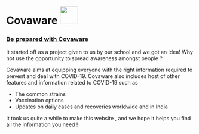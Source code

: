 #  Covaware <img src="https://covaware.pythonanywhere.com/static//img/covaware_icon_transparent.png" width="48"> 
### <a href="https://covaware.pythonanywhere.com/"> Be prepared with Covaware </a>

It started off as a project given to us by our school and we got an idea! Why not use the opportunity to spread awareness amongst people ? 

Covaware aims at equipping everyone with the right information required to prevent and deal with COVID-19. Covaware also includes host of other features and information related to COVID-19 such as
- The common strains
- Vaccination options
- Updates on daily cases and recoveries worldwide and in India

 It took us quite a while to make this website , and we hope it helps you find all the information you need !
